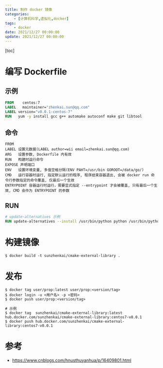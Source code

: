 ```yaml
---
title: 制作 docker 镜像
categories: 
    - [计算机科学,虚拟化,docker]
tags:
    - docker
date: 2021/12/27 00:00:00
update: 2021/12/27 00:00:00
---
```


[toc]

# 编写 Dockerfile

## 示例

```dockerfile
FROM	centos:7
LABEL	maintainer="zhenkai.sun@qq.com"
LABEL version="v0.0.1-centos-7"
RUN   yum -y install gcc g++ automake autoconf make git libtool
```

## 命令

```shell
FROM  
LABEL 设置元数据(LABEL author=wii email=zhenkai.sun@qq.com)
ARG   设置参数, Dockerfile 内有效
RUN   构建时运行命令
EXPOSE 声明端口
ENV   设置环境变量, 多值空格分隔(ENV PAHT=/usr/bin GOROOT=/data/go/)
CMD   运行容器时运行, 指定默认运行的程序, 程序结束容器退出, 会被 docker run 命令行参数指定的命令覆盖, 仅最后一个生效
ENTRYPOINT 容器运行时运行，需要显式指定 --entrypoint 才会被覆盖, 只有最后一个生效, CMD 会作为 ENTRYPOINT 的参数
```

## RUN

```dockerfile
# update-alternatives 示例
RUN update-alternatives --install /usr/bin/python python /usr/bin/python3 30
```



# 构建镜像

```shell
$ docker build -t sunzhenkai/cmake-external-library .
```

# 发布

```shell
$ docker tag user/prop:latest user/prop:<version/tag>
$ docker login -u <用户名> -p <密码>
$ docker push user/prop:<version/tag>

# 示例
$ docker tag  sunzhenkai/cmake-external-library:latest hub.docker.com/sunzhenkai/cmake-external-library:centos7-v0.0.1
$ docker push hub.docker.com/sunzhenkai/cmake-external-library:centos7-v0.0.1
```

# 参考

- https://www.cnblogs.com/hnusthuyanhua/p/16409801.html
